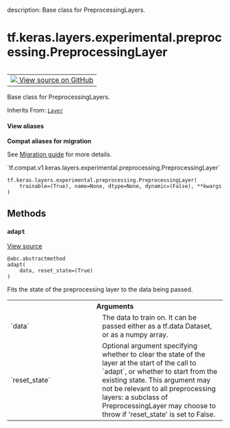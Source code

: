 description: Base class for PreprocessingLayers.

<div itemscope itemtype="http://developers.google.com/ReferenceObject">
<meta itemprop="name" content="tf.keras.layers.experimental.preprocessing.PreprocessingLayer" />
<meta itemprop="path" content="Stable" />
<meta itemprop="property" content="__init__"/>
<meta itemprop="property" content="__new__"/>
<meta itemprop="property" content="adapt"/>
</div>

# tf.keras.layers.experimental.preprocessing.PreprocessingLayer

<!-- Insert buttons and diff -->

<table class="tfo-notebook-buttons tfo-api nocontent" align="left">
<td>
  <a target="_blank" href="https://github.com/tensorflow/tensorflow/blob/r2.3/tensorflow/python/keras/engine/base_preprocessing_layer.py#L41-L60">
    <img src="https://www.tensorflow.org/images/GitHub-Mark-32px.png" />
    View source on GitHub
  </a>
</td>
</table>



Base class for PreprocessingLayers.

Inherits From: [`Layer`](../../../../../tf/keras/layers/Layer.md)

<section class="expandable">
  <h4 class="showalways">View aliases</h4>
  <p>
<b>Compat aliases for migration</b>
<p>See
<a href="https://www.tensorflow.org/guide/migrate">Migration guide</a> for
more details.</p>
<p>`tf.compat.v1.keras.layers.experimental.preprocessing.PreprocessingLayer`</p>
</p>
</section>

<pre class="devsite-click-to-copy prettyprint lang-py tfo-signature-link">
<code>tf.keras.layers.experimental.preprocessing.PreprocessingLayer(
    trainable=(True), name=None, dtype=None, dynamic=(False), **kwargs
)
</code></pre>



<!-- Placeholder for "Used in" -->


## Methods

<h3 id="adapt"><code>adapt</code></h3>

<a target="_blank" href="https://github.com/tensorflow/tensorflow/blob/r2.3/tensorflow/python/keras/engine/base_preprocessing_layer.py#L46-L60">View source</a>

<pre class="devsite-click-to-copy prettyprint lang-py tfo-signature-link">
<code>@abc.abstractmethod</code>
<code>adapt(
    data, reset_state=(True)
)
</code></pre>

Fits the state of the preprocessing layer to the data being passed.


<!-- Tabular view -->
 <table class="responsive fixed orange">
<colgroup><col width="214px"><col></colgroup>
<tr><th colspan="2">Arguments</th></tr>

<tr>
<td>
`data`
</td>
<td>
The data to train on. It can be passed either as a tf.data
Dataset, or as a numpy array.
</td>
</tr><tr>
<td>
`reset_state`
</td>
<td>
Optional argument specifying whether to clear the state of
the layer at the start of the call to `adapt`, or whether to start
from the existing state. This argument may not be relevant to all
preprocessing layers: a subclass of PreprocessingLayer may choose to
throw if 'reset_state' is set to False.
</td>
</tr>
</table>





